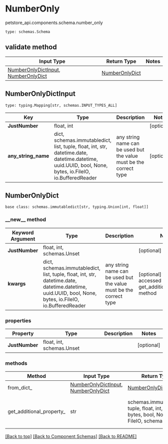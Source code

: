 # NumberOnly
petstore_api.components.schema.number_only
```
type: schemas.Schema
```

## validate method
Input Type | Return Type | Notes
------------ | ------------- | -------------
[NumberOnlyDictInput](#numberonlydictinput), [NumberOnlyDict](#numberonlydict) | [NumberOnlyDict](#numberonlydict) |

## NumberOnlyDictInput
```
type: typing.Mapping[str, schemas.INPUT_TYPES_ALL]
```
Key | Type |  Description | Notes
------------ | ------------- | ------------- | -------------
**JustNumber** | float, int |  | [optional]
**any_string_name** | dict, schemas.immutabledict, list, tuple, float, int, str, datetime.date, datetime.datetime, uuid.UUID, bool, None, bytes, io.FileIO, io.BufferedReader | any string name can be used but the value must be the correct type | [optional]

## NumberOnlyDict
```
base class: schemas.immutabledict[str, typing.Union[int, float]]

```
### &lowbar;&lowbar;new&lowbar;&lowbar; method
Keyword Argument | Type | Description | Notes
---------------- | ---- | ----------- | -----
**JustNumber** | float, int, schemas.Unset |  | [optional]
**kwargs** | dict, schemas.immutabledict, list, tuple, float, int, str, datetime.date, datetime.datetime, uuid.UUID, bool, None, bytes, io.FileIO, io.BufferedReader | any string name can be used but the value must be the correct type | [optional] typed value is accessed with the get_additional_property_ method

### properties
Property | Type | Description | Notes
-------- | ---- | ----------- | -----
**JustNumber** | float, int, schemas.Unset |  | [optional]

### methods
Method | Input Type | Return Type | Notes
------ | ---------- | ----------- | ------
from_dict_ | [NumberOnlyDictInput](#numberonlydictinput), [NumberOnlyDict](#numberonlydict) | [NumberOnlyDict](#numberonlydict) | a constructor
get_additional_property_ | str | schemas.immutabledict, tuple, float, int, str, bytes, bool, None, FileIO, schemas.Unset | provides type safety for additional properties

[[Back to top]](#top) [[Back to Component Schemas]](../../../README.md#Component-Schemas) [[Back to README]](../../../README.md)
